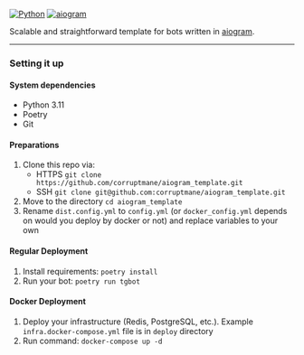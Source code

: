 [![Python](https://img.shields.io/badge/Python-3.11-blue)](https://www.python.org/downloads/) [![aiogram](https://img.shields.io/badge/aiogram-3.1.1-blue)](https://pypi.org/project/aiogram/)

Scalable and straightforward template for bots written in [aiogram](https://github.com/aiogram/aiogram).

---

### Setting it up

#### System dependencies

- Python 3.11
- Poetry
- Git

#### Preparations

1. Clone this repo via:
    - HTTPS `git clone https://github.com/corruptmane/aiogram_template.git`
    - SSH `git clone git@github.com:corruptmane/aiogram_template.git`
2. Move to the directory `cd aiogram_template`
3. Rename `dist.config.yml` to `config.yml` (or `docker_config.yml` depends on would you deploy by docker or not) and replace variables to your own

#### Regular Deployment

1. Install requirements: `poetry install`
2. Run your bot: `poetry run tgbot`

#### Docker Deployment

1. Deploy your infrastructure (Redis, PostgreSQL, etc.). Example `infra.docker-compose.yml` file is in `deploy` directory
2. Run command: `docker-compose up -d`